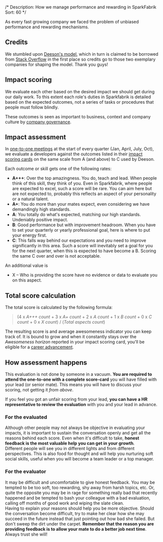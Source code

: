 /*
Description: How we manage performance and rewarding in SparkFabrik
Sort: 60
*/

As every fast growing company we faced the problem of unbiased performance and rewarding mechanisms.

## Credits

We stumbled upon [Deeson's model](https://handbook.deeson.co.uk/working-at-deeson/impact-scoring/), which in turn is claimed to be borrowed from [Stack Overflow](https://stackoverflow.com/company/salary/skills/web-developer?e=1&l=1) in the first place so credits go to those two exemplary companies for shaping the model. Thank you guys!

## Impact scoring

We evaluate each other based on the desired impact we should get during our daily work. To this extent each role's duties in Sparkfabrik is detailed based on the expected outcomes, not a series of tasks or procedures that people must follow blindly.

These outcomes is seen as important to business, context and company culture by [company governance](/organization/governance).

## Impact assessment

In [one-to-one meetings](/working-at-sparkfabrik/one-to-one-meetings) at the start of every quarter (Jan, April, July, Oct), we evaluate a developers against the outcomes listed in their [impact scoring cards](/tools-and-polices/impact-scoring-cards) on the same scale from A (and above) to C used by Deeson.

Each outcome or skill gets one of the following rates:

* **A+++**: Over the top amazingness. You do, teach and lead. When people think of this skill, they think of you. Even in Sparkfabrik, where people are expected to excel, such a score will be rare. You can aim here but are not expected to, probably this reflects an aspect of your personality or a natural talent.
* **A+**: You do more than your mates expect, even considering we have demandingly high standards.
* **A**: You totally do what's expected, matching our high standards. Undeniably positive impact.
* **B**: Good performance but with improvement headroom. When you have to set your quarterly or yearly professional goal, here is where to put your energy first.
* **C**: This falls way behind our expectations and you need to improve significantly in this area. Such a score will inevitably set a goal for you for the next quarter, when this is expected to have become a B. Scoring the same C over and over is not acceptable.

An additional value is

* X – Who is providing the score have no evidence or data to evaluate you on this aspect.

## Total score calculation

The total score is calculated by the following formula:

> (4 x _A+++ count_ + 3 x _A+ count_ + 2 x _A count_ + 1 x _B count_ + 0 x _C count_ + 0 x _X count_) / (_Total aspects count_)

The resulting score is and average awesomeness indicator you can keep track of. It is bound to grow and when it constantly stays over the _Awesomeness horizon_ reported in your impact scoring card, you'll be eligible for a [career advancement](/working-at-sparkfabrik/career-advancement).

## How assessment happens

This evaluation is not done by someone in a vacuum. **You are required to attend the one-to-one with a complete score-card** you will have filled with your lead (or senior mate). This means you will have to discuss your scoring, not getting it _from above_.

If you feel you got an unfair scoring from your lead, **you can have a HR representative to review the evaluation** with you and your lead in advance.

### For the evaluated

Although other people may not always be objective in evaluating your impacts, it is important to sustain the conversation openly and get all the reasons behind each score. Even when it's difficult to take, **honest feedback is the most valuable help you can get in your growth**.  
Different people will see you in different lights and from different perspectives. This is also food for thought and will help you nurturing soft social skills, useful when you will become a team leader or a top manager.

### For the evaluator

It may be difficult and uncomfortable to give honest feedback. You may be tempted to be too soft, too rewarding, shy away from harsh topics, etc. Or, quite the opposite you may be in rage for something really bad that recently happened and be tempted to bash your colleague with a bad evaluation, calling off months of good work and wiping the slate clean.  
Having to explain your reasons should help you be more objective. Should the conversation become difficult, try to make her clear how she may succeed in the future instead that just pointing out how bad she failed. But don't sweep the dirt under the carpet. **Remember that the reason you are providing feedback is to allow your mate to do a better job next time**. Always trust she will!